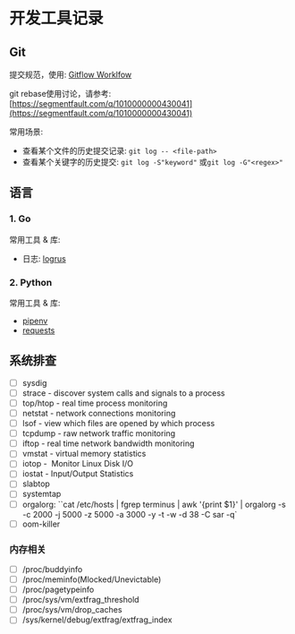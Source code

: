# 开发工具记录

## Git

提交规范，使用: [Gitflow Worklfow](https://www.atlassian.com/git/tutorials/comparing-workflows/gitflow-workflow)

git rebase使用讨论，请参考: [https://segmentfault.com/q/1010000000430041](https://segmentfault.com/q/1010000000430041)

常用场景:

 - 查看某个文件的历史提交记录: `git log -- <file-path>`
 - 查看某个关键字的历史提交: `git log -S"keyword"` 或`git log -G"<regex>"`


## 语言

### 1. Go

常用工具 &  库:

- 日志: [logrus](https://github.com/Sirupsen/logrus)

### 2. Python

常用工具 &  库:

- [pipenv](https://github.com/pypa/pipenv)
- [requests](https://github.com/requests/requests)


## 系统排查

- [ ] sysdig
- [ ] strace - discover system calls and signals to a process
- [ ] top/htop - real time process monitoring
- [ ] netstat - network connections monitoring
- [ ] lsof - view which files are opened by which process
- [ ] tcpdump - raw network traffic monitoring
- [ ] iftop - real time network bandwidth monitoring
- [ ] vmstat - virtual memory statistics
- [ ] iotop -  Monitor Linux Disk I/O
- [ ] iostat - Input/Output Statistics
- [ ] slabtop
- [ ] systemtap
- [ ] orgalorg: ``cat /etc/hosts | fgrep terminus | awk '{print $1}' | orgalorg -s -c 2000 -j 5000 -z 5000 -a 3000 -y -t -w -d 38 -C sar -q`
- [ ] oom-killer

### 内存相关

- [ ] /proc/buddyinfo
- [ ] /proc/meminfo(Mlocked/Unevictable)
- [ ] /proc/pagetypeinfo
- [ ] /proc/sys/vm/extfrag_threshold
- [ ] /proc/sys/vm/drop_caches
- [ ] /sys/kernel/debug/extfrag/extfrag_index
